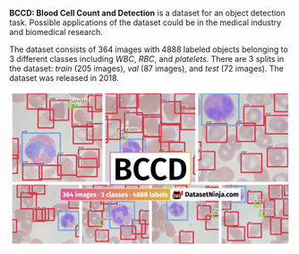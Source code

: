 **BCCD: Blood Cell Count and Detection** is a dataset for an object detection task. Possible applications of the dataset could be in the medical industry and biomedical research. 

The dataset consists of 364 images with 4888 labeled objects belonging to 3 different classes including *WBC*, *RBC*, and *platelets*. There are 3 splits in the dataset: *train* (205 images), *val* (87 images), and *test* (72 images). The dataset was released in 2018.

<img src="https://github.com/dataset-ninja/bccd/raw/main/visualizations/poster.png">
